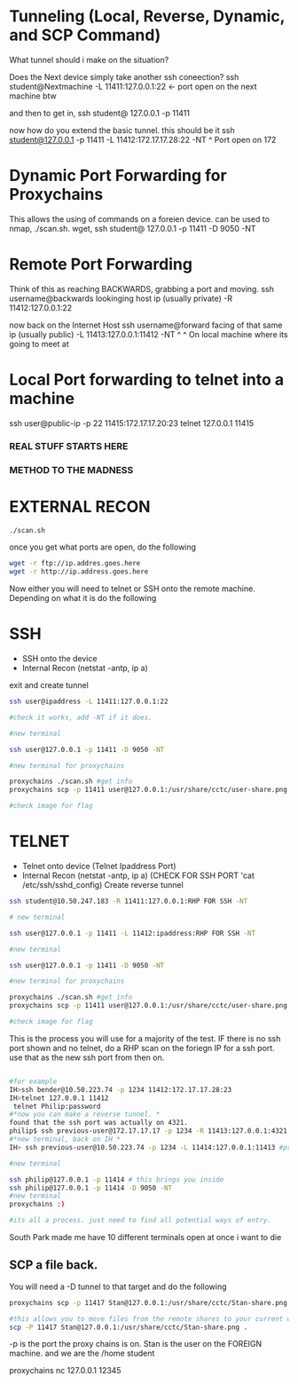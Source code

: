 # Tunneling (Local, Reverse, Dynamic, and SCP Command)

What tunnel should i make on the situation?

Does the Next device simply take another ssh coneection?
ssh student@Nextmachine -L 11411:127.0.0.1:22 <- port open on the next machine btw

and then to get in, 
ssh student@ 127.0.0.1 -p 11411

now how do you extend the basic tunnel. this should be it
ssh student@127.0.0.1 -p 11411 -L 11412:172.17.17.28:22 -NT
                                                      ^
                                                Port open on 172

# Dynamic Port Forwarding for Proxychains
This allows the using of commands on a foreien device. can be used to nmap, ./scan.sh. wget,
ssh student@ 127.0.0.1 -p 11411 -D 9050 -NT

# Remote Port Forwarding
Think of this as reaching BACKWARDS, grabbing a port and moving.
ssh username@backwards lookinging host ip (usually private) -R 11412:127.0.0.1:22

now back on the Internet Host
ssh username@forward facing of that same ip (usually public) -L 11413:127.0.0.1:11412 -NT
                                                                 ^                ^
                                                          On local machine     where its going to meet at

# Local Port forwarding to telnet into a machine
ssh user@public-ip -p 22 11415:172.17.17.20:23
telnet 127.0.0.1 11415






### REAL STUFF STARTS HERE
### METHOD TO THE MADNESS

# EXTERNAL RECON

```bash
./scan.sh
```
once you get what ports are open, do the following
```bash
wget -r ftp://ip.addres.goes.here
wget -r http://ip.address.goes.here
```

Now either you will need to telnet or SSH onto the remote machine. Depending on what it is do the following

# SSH
- SSH onto the device
- Internal Recon (netstat -antp, ip a)

exit and create tunnel
```bash
ssh user@ipaddress -L 11411:127.0.0.1:22 

#check it works, add -NT if it does.

#new terminal

ssh user@127.0.0.1 -p 11411 -D 9050 -NT

#new terminal for proxychains

proxychains ./scan.sh #get info
proxychains scp -p 11411 user@127.0.0.1:/usr/share/cctc/user-share.png /home/desktop

#check image for flag
```



# TELNET
- Telnet onto device (Telnet Ipaddress Port)
- Internal Recon (netstat -antp, ip a) (CHECK FOR SSH PORT 'cat /etc/ssh/sshd_config)
Create reverse tunnel
```bash
ssh student@10.50.247.183 -R 11411:127.0.0.1:RHP FOR SSH -NT

# new terminal

ssh user@127.0.0.1 -p 11411 -L 11412:ipaddress:RHP FOR SSH -NT

#new terminal

ssh user@127.0.0.1 -p 11411 -D 9050 -NT

#new terminal for proxychains

proxychains ./scan.sh #get info
proxychains scp -p 11411 user@127.0.0.1:/usr/share/cctc/user-share.png /home/desktop

#check image for flag
```
This is the process you will use for a majority of the test. IF there is no ssh port shown and no telnet, do a RHP scan on the foriegn IP for a ssh port. use that as the new ssh port from then on. 

```bash

#for example
IH>ssh bender@10.50.223.74 -p 1234 11412:172.17.17.28:23
IH>telnet 127.0.0.1 11412
 telnet Philip:password
#*now you can make a reverse tunnel. *
found that the ssh port was actually on 4321.
philip$ ssh previous-user@172.17.17.17 -p 1234 -R 11413:127.0.0.1:4321 #previous-user is to signify that the user is ONE step behind user philip$
#*new terminal, back on IH *
IH> ssh previous-user@10.50.223.74 -p 1234 -L 11414:127.0.0.1:11413 #previous-user is infront of the IH machine, several hops, however we make this tunnel to connect

#new terminal

ssh philip@127.0.0.1 -p 11414 # this brings you inside
ssh philip@127.0.0.1 -p 11414 -D 9050 -NT
#new terminal
proxychains :)

#its all a process. just need to find all potential ways of entry.
```
South Park made me have 10 different terminals open at once i want to die


## SCP a file back.
You will need a -D tunnel to that target and do the following
```bash
proxychains scp -p 11417 Stan@127.0.0.1:/usr/share/cctc/Stan-share.png /home/student
```
```bash
#this allows you to move files from the remote shares to your current working directory
scp -P 11417 Stan@127.0.0.1:/usr/share/cctc/Stan-share.png .
```


-p is the port the proxy chains is on. Stan is the user on the FOREIGN machine. and we are the /home student

proxychains nc 127.0.0.1 12345
